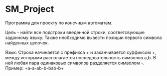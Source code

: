 # SM_Project
Программа для проекту по конечным автоматам.

Цель - найти все подстроки введенной строки, соответсвующие заданному языку. 
Также необходимо вывести позиции первого символа найденных цепочек.

Язык: 
Строка начинается с префикса + и заканчивается суффиксом +, между которыми располагается последовательность символов a,b. 
В ней любая пара одинаковых символов разделяется символом -. 
Пример: +a-a-ab-b-bab-b+
